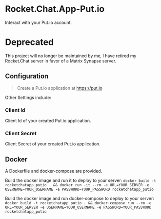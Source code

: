 # Rocket.Chat.App-Put.io

Interact with your Put.io account.

# Deprecated

This project will no longer be maintained by me, I have retired my Rocket.Chat server in favor of a Matrix Synapse server.

## Configuration

> Create a Put.io application at https://put.io

Other Settings include:

### Client Id
Client Id of your created Put.io application.
### Client Secret
Client Secret of your created Put.io application.

## Docker
A Dockerfile and docker-compose are provided.

Build the docker image and run it to deploy to your server:
`docker build -t rocketchatapp_putio . && docker run -it --rm -e URL=YOUR_SERVER -e USERNAME=YOUR_USERNAME -e PASSWORD=YOUR_PASSWORD rocketchatapp_putio`

Build the docker image and run docker-compose to deploy to your server:
`docker build -t rocketchatapp_putio . && docker-compose run --rm -e URL=YOUR_SERVER -e USERNAME=YOUR_USERNAME -e PASSWORD=YOUR_PASSWORD rocketchatapp_putio`
